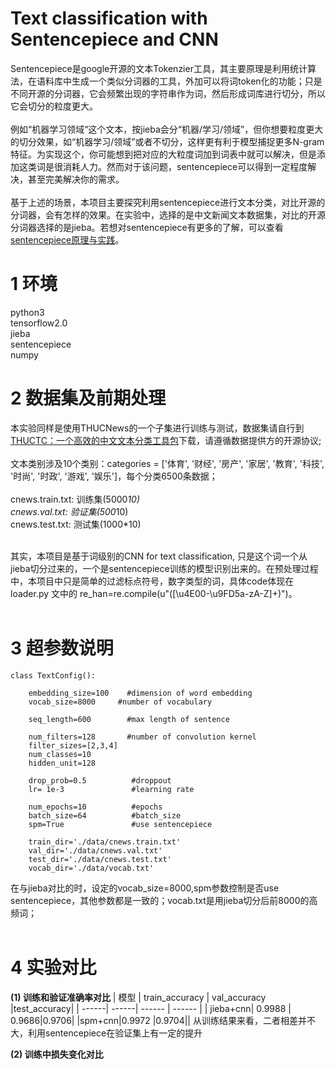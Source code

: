 # Text classification with Sentencepiece and CNN
Sentencepiece是google开源的文本Tokenzier工具，其主要原理是利用统计算法，在语料库中生成一个类似分词器的工具，外加可以将词token化的功能；只是不同开源的分词器，它会频繁出现的字符串作为词，然后形成词库进行切分，所以它会切分的粒度更大。<br>
<br>
例如“机器学习领域“这个文本，按jieba会分“机器/学习/领域”，但你想要粒度更大的切分效果，如“机器学习/领域”或者不切分，这样更有利于模型捕捉更多N-gram特征。为实现这个，你可能想到把对应的大粒度词加到词表中就可以解决，但是添加这类词是很消耗人力。然而对于该问题，sentencepiece可以得到一定程度解决，甚至完美解决你的需求。<br>
<br>
基于上述的场景，本项目主要探究利用sentencepiece进行文本分类，对比开源的分词器，会有怎样的效果。在实验中，选择的是中文新闻文本数据集，对比的开源分词器选择的是jieba。若想对sentencepiece有更多的了解，可以查看[sentencepiece原理与实践](https://zhuanlan.zhihu.com/p/159200073)。<br>


1 环境
=
python3 <br>
tensorflow2.0 <br>
jieba <br>
sentencepiece <br>
numpy <br>

2 数据集及前期处理
=
本实验同样是使用THUCNews的一个子集进行训练与测试，数据集请自行到[THUCTC：一个高效的中文文本分类工具包](http://thuctc.thunlp.org/)下载，请遵循数据提供方的开源协议;<br><br>
文本类别涉及10个类别：categories = \['体育', '财经', '房产', '家居', '教育', '科技', '时尚', '时政', '游戏', '娱乐']，每个分类6500条数据；<br><br>
cnews.train.txt: 训练集(5000*10)<br>
cnews.val.txt: 验证集(500*10)<br>
cnews.test.txt: 测试集(1000*10)<br><br>

其实，本项目是基于词级别的CNN for text classification, 只是这个词一个从jieba切分过来的，一个是sentencepiece训练的模型识别出来的。在预处理过程中，本项目中只是简单的过滤标点符号，数字类型的词，具体code体现在loader.py 文中的 re_han=re.compile(u"([\u4E00-\u9FD5a-zA-Z]+)")。<br><br>

3 超参数说明
=
~~~
class TextConfig():

    embedding_size=100    #dimension of word embedding
    vocab_size=8000     #number of vocabulary

    seq_length=600        #max length of sentence

    num_filters=128       #number of convolution kernel
    filter_sizes=[2,3,4]
    num_classes=10
    hidden_unit=128

    drop_prob=0.5          #droppout
    lr= 1e-3               #learning rate

    num_epochs=10          #epochs
    batch_size=64          #batch_size
    spm=True               #use sentencepiece

    train_dir='./data/cnews.train.txt'
    val_dir='./data/cnews.val.txt'
    test_dir='./data/cnews.test.txt'
    vocab_dir='./data/vocab.txt'
~~~
在与jieba对比的时，设定的vocab_size=8000,spm参数控制是否use sentencepiece，其他参数都是一致的；vocab.txt是用jieba切分后前8000的高频词；<br><br>

4 实验对比
=
**(1) 训练和验证准确率对比**
| 模型 | train_accuracy | val_accuracy |test_accuracy|
| ------| ------| ------ | ------ |
| jieba+cnn| 0.9988 |  0.9686|0.9706|
|spm+cnn|0.9972 |0.9704||
从训练结果来看，二者相差并不大，利用sentencepiece在验证集上有一定的提升

**(2) 训练中损失变化对比**
